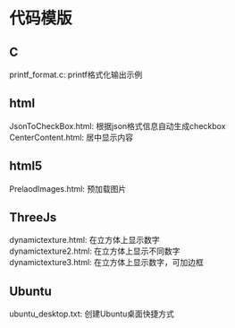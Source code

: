 # 代码模版

## C
printf_format.c: printf格式化输出示例

## html 
JsonToCheckBox.html: 根据json格式信息自动生成checkbox  
CenterContent.html: 居中显示内容

## html5
PrelaodImages.html: 预加载图片

## ThreeJs
dynamictexture.html: 在立方体上显示数字  
dynamictexture2.html: 在立方体上显示不同数字  
dynamictexture3.html: 在立方体上显示数字，可加边框

## Ubuntu
ubuntu_desktop.txt: 创建Ubuntu桌面快捷方式